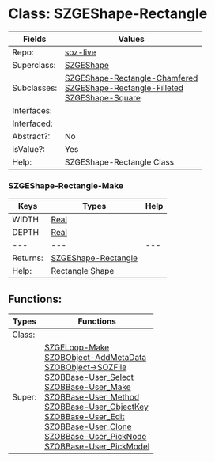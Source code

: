 
# Class:	SZGEShape-Rectangle

| Fields | Values |
| --------- | --------- |
| Repo: | [soz-live](/repos/soz-live.html) |
| Superclass: | [SZGEShape](SZGEShape.html) |
| Subclasses: | [SZGEShape-Rectangle-Chamfered](SZGEShape-Rectangle-Chamfered.html) <br> [SZGEShape-Rectangle-Filleted](SZGEShape-Rectangle-Filleted.html) <br> [SZGEShape-Square](SZGEShape-Square.html) |
| Interfaces: |  |
| Interfaced: |  |
| Abstract?: | No |
| isValue?: | Yes |
| Help: | SZGEShape-Rectangle Class |

### SZGEShape-Rectangle-Make

| Keys | Types | Help |
| --------- | --------- | --------- |
| WIDTH | [Real](Real.html) |  |
| DEPTH | [Real](Real.html) |  |
| --- | --- | --- |
| Returns: | [SZGEShape-Rectangle](SZGEShape-Rectangle.html) |
| Help: | Rectangle Shape |


## Functions:

| Types | Functions |
| --------- | --------- |
| Class: |  |
| Super: | [SZGELoop-Make](SZGELoop.html) <br> [SZOBObject-AddMetaData](SZOBObject.html) <br> [SZOBObject->SOZFile](SZOBObject.html) <br> [SZOBBase-User_Select](SZOBBase.html) <br> [SZOBBase-User_Make](SZOBBase.html) <br> [SZOBBase-User_Method](SZOBBase.html) <br> [SZOBBase-User_ObjectKey](SZOBBase.html) <br> [SZOBBase-User_Edit](SZOBBase.html) <br> [SZOBBase-User_Clone](SZOBBase.html) <br> [SZOBBase-User_PickNode](SZOBBase.html) <br> [SZOBBase-User_PickModel](SZOBBase.html) |


